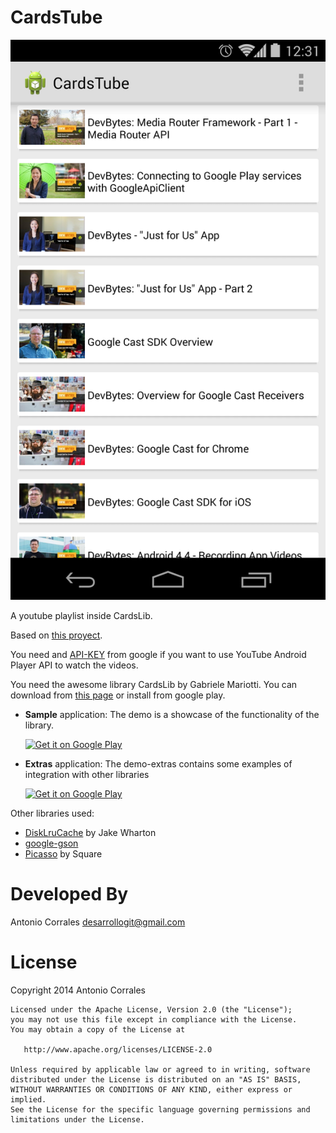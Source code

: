 CardsTube
=========
![Logo](YoutubeInCardLibs/capture.png)

A youtube playlist inside CardsLib.

Based on [this proyect](https://github.com/akoscz/YouTubePlaylist).

You need and [API-KEY](https://developers.google.com/youtube/android/player/register) from google if you want to use YouTube Android Player API to watch the videos.

You need the awesome library CardsLib by Gabriele Mariotti.
You can download from [this page](https://github.com/gabrielemariotti/cardslib) or install from google play.
* **Sample** application: The demo is a showcase of the functionality of the library.

	 [![Get it on Google Play](http://www.android.com/images/brand/get_it_on_play_logo_small.png)](https://play.google.com/store/apps/details?id=it.gmariotti.cardslib.demo)
	 
* **Extras** application: The demo-extras contains some examples of integration with other libraries
	
	[![Get it on Google Play](http://www.android.com/images/brand/get_it_on_play_logo_small.png)](https://play.google.com/store/apps/details?id=it.gmariotti.cardslib.demo.extras)


Other libraries used:
- [DiskLruCache](https://github.com/JakeWharton) by Jake Wharton
- [google-gson](https://code.google.com/p/google-gson/downloads/list)
- [Picasso](https://github.com/square/picasso) by Square





Developed By
============

Antonio Corrales desarrollogit@gmail.com


License
=======

Copyright 2014 Antonio Corrales

    Licensed under the Apache License, Version 2.0 (the "License");
    you may not use this file except in compliance with the License.
    You may obtain a copy of the License at

       http://www.apache.org/licenses/LICENSE-2.0

    Unless required by applicable law or agreed to in writing, software
    distributed under the License is distributed on an "AS IS" BASIS,
    WITHOUT WARRANTIES OR CONDITIONS OF ANY KIND, either express or implied.
    See the License for the specific language governing permissions and
    limitations under the License.
